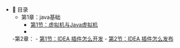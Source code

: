 - :memo: 目录
   - 第1章：java基础
       - [第1节：虚拟机与Java虚拟机](/md/idea-plugin/2023-09-07-虚拟机与Java虚拟机.md)
       - 
   -第2章：
       - [第1节：IDEA 插件怎么开发](/md/idea-plugin/2021-08-27-技术调研IDEA插件怎么开发.md)
       - [第2节：IDEA 插件怎么发布](/md/idea-plugin/2021-08-29-技术实践IDEA插件怎么发布.md)